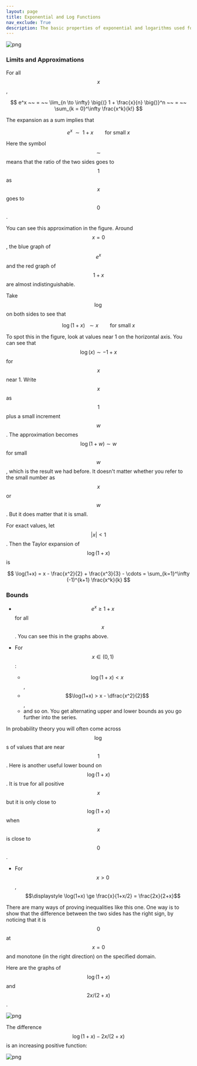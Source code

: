 ```yaml
---
layout: page
title: Exponential and Log Functions
nav_exclude: True
description: The basic properties of exponential and logarithms used for exponential approximations.
---
```


![png](/assets/images/prereqs/exponential.png)

### Limits and Approximations ###

For all $$x$$,

$$
e^x ~~ = ~~ \lim_{n \to \infty} \big{(} 1 + \frac{x}{n} \big{)}^n
~~ = ~~ \sum_{k = 0}^\infty \frac{x^k}{k!}
$$

The expansion as a sum implies that 

$$
e^x ~~ \sim ~~ 1 + x ~~~~~~~~ \text{for small } x
$$

Here the symbol $$\sim$$ means that the ratio of the two sides goes to $$1$$ as $$x$$ goes to $$0$$. 

You can see this approximation in the figure. Around $$x = 0$$, the blue graph of $$e^x$$ and the red graph of $$1+x$$ are almost indistinguishable.

Take $$\log$$ on both sides to see that

$$
\log(1+x) ~~ \sim x ~~~~~~~~ \text{for small } x
$$

To spot this in the figure, look at values near 1 on the horizontal axis. You can see that $$\log(x) \sim  -1 + x$$ for $$x$$ near 1. Write $$x$$ as $$1$$ plus a small increment $$w$$. The approximation becomes $$\log(1+w) \sim w$$ for small $$w$$, which is the result we had before. It doesn't matter whether you refer to the small number as $$x$$ or $$w$$. But it does matter that it is small.

For exact values, let $$\vert x \vert < 1$$. Then the Taylor expansion of $$\log(1+x)$$ is

$$
\log(1+x) = x - \frac{x^2}{2} + \frac{x^3}{3} - \cdots 
= \sum_{k=1}^\infty (-1)^{k+1} \frac{x^k}{k}
$$

### Bounds ###

- $$e^x \ge 1+x$$ for all $$x$$. You can see this in the graphs above. 

- For $$x \in (0, 1)$$:
    - $$\log(1+x) < x$$,
    - $$\log(1+x) > x - \dfrac{x^2}{2}$$,
    - and so on. You get alternating upper and lower bounds as you go further into the series.
    
In probability theory you will often come across $$\log$$s of values that are near $$1$$. Here is another useful lower bound on $$\log(1+x)$$. It is true for all positive $$x$$ but it is only close to $$\log(1+x)$$ when $$x$$ is close to $$0$$.
    
- For $$x > 0$$, $$\displaystyle \log(1+x) \ge \frac{x}{1+x/2} = \frac{2x}{2+x}$$

There are many ways of proving inequalities like this one. One way is to show that the difference between the two sides has the right sign, by noticing that it is $$0$$ at $$x=0$$ and monotone (in the right direction) on the specified domain.

Here are the graphs of $$\log(1+x)$$ and $$2x/(2+x)$$.


![png](/assets/images/prereqs/exponential2.png)


The difference $$\log(1+x) - 2x/(2+x)$$ is an increasing positive function:

![png](/assets/images/prereqs/exponential3.png)
